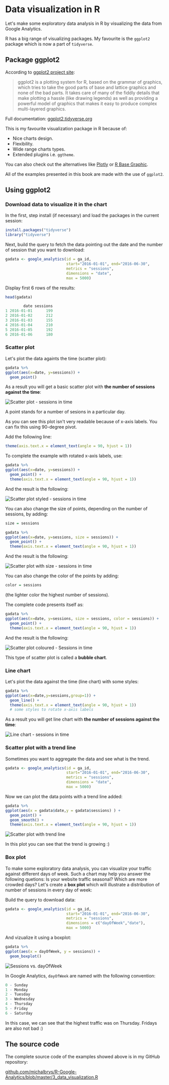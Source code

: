 # Data visualization in R

Let's make some exploratory data analysis in R by visualizing the data from Google Analytics.

R has a big range of visualizing packages. My favourite is the `ggplot2` package which is now a part of `tidyverse`.

## Package ggplot2

According to [ggplot2 project site](http://ggplot2.tidyverse.org/):

> ggplot2 is a plotting system for R, based on the grammar of graphics, which tries to take the good parts of base and lattice graphics and none of the bad parts. It takes care of many of the fiddly details that make plotting a hassle \(like drawing legends\) as well as providing a powerful model of graphics that makes it easy to produce complex multi-layered graphics.

Full documentation: [ggplot2.tidyverse.org](http://ggplot2.tidyverse.org/reference/)

This is my favourite visualization package in R because of:

* Nice charts design.
* Flexibility.
* Wide range charts types.
* Extended plugins i.e. `ggtheme`.

You can also check out the alternatives like [Plotly](https://plot.ly/r/) or [R Base Graphic](https://flowingdata.com/2016/03/22/comparing-ggplot2-and-r-base-graphics/).

All of the examples presented in this book are made with the use of `ggplot2`.

## Using ggplot2

### Download data to visualize it in the chart

In the first, step install (if necessary) and load the packages in the current session:

```r
install.packages("tidyverse")
library("tidyverse")
```

Next, build the query to fetch the data pointing out the date and the number of session that you want to download:

```r
gadata <- google_analytics(id = ga_id, 
                           start="2016-01-01", end="2016-06-30",
                           metrics = "sessions", 
                           dimensions = "date",
                           max = 5000)
```

Display first 6 rows of the results:

```r
head(gadata)
```

```r
        date sessions
1 2016-01-01      199
2 2016-01-02      212
3 2016-01-03      155
4 2016-01-04      210
5 2016-01-05      192
6 2016-01-06      180
```

### Scatter plot

Let's plot the data againts the time \(scatter plot\):

```r
gadata %>%
ggplot(aes(x=date, y=sessions)) +
  geom_point()
```

As a result you will get a basic scatter plot with **the number of sessions against the time**:

![Scatter plot - sessions in time](ga_scatter_plot.png)

A point stands for a number of sesions in a particular day.

As you can see this plot isn't very readable because of x-axis labels. You can fix this using 90-degree pivot.

Add the following line:

```r
theme(axis.text.x = element_text(angle = 90, hjust = 1))
```

To complete the example with rotated x-axis labels, use:

```r
gadata %>%
ggplot(aes(x=date, y=sessions)) +
  geom_point() +
  theme(axis.text.x = element_text(angle = 90, hjust = 1))
```

And the result is the following:

![Scatter plot styled - sessions in time](ga_scatter_plot_styled.png)

You can also change the size of points, depending on the number of sessions, by adding:

```r
size = sessions
```

```r
gadata %>%
ggplot(aes(x=date, y=sessions, size = sessions)) +
  geom_point() +
  theme(axis.text.x = element_text(angle = 90, hjust = 1))
```

And the result is the following:

![Scatter plot with size - sessions in time](ga_scatter_plot_size.png)

You can also change the color of the points by adding:

```r
color = sessions
```

\(the lighter color the highest number of sessions\).

The complete code presents itself as:

```r
gadata %>%
ggplot(aes(x=date, y=sessions, size = sessions, color = sessions)) +
  geom_point() +
  theme(axis.text.x = element_text(angle = 90, hjust = 1))
```

And the result is the following:

![Scatter plot coloured - Sessions in time](ga_scatter_plot_colour.png)

This type of scatter plot is called a **bubble chart**.

### Line chart

Let's plot the data against the time \(line chart\) with some styles:

```r
gadata %>%
ggplot(aes(x=date,y=sessions,group=1)) + 
  geom_line() + 
  theme(axis.text.x = element_text(angle = 90, hjust = 1)) 
  # some styles to rotate x-axis labels
```

As a result you will get line chart with **the number of sessions against the time**:

![Line chart - sessions in time](ga_line_chart.png)

### Scatter plot with a trend line

Sometimes you want to aggregate the data and see what is the trend.

```r
gadata <- google_analytics(id = ga_id, 
                           start="2016-01-01", end="2016-06-30",
                           metrics = "sessions", 
                           dimensions = "date",
                           max = 5000)
```

Now we can plot the data points with a trend line added:

```r
gadata %>%
ggplot(aes(x = gadata$date,y = gadata$sessions) ) + 
  geom_point() + 
  geom_smooth() +
  theme(axis.text.x = element_text(angle = 90, hjust = 1))
```

![Scatter plot with trend line](Rplot05.png)

In this plot you can see that the trend is growing :\)

### Box plot

To make some exploratory data analysis, you can visualize your traffic against different days of week. Such a chart may help you answer the following quetions: Is your website traffic seasonal? Which are more crowded days? Let's create a **box plot** which will illustrate a distribution of number of sessions in every day of week:

Build the query to download data:

```r
gadata <- google_analytics(id = ga_id, 
                           start="2016-01-01", end="2016-06-30",
                           metrics = "sessions", 
                           dimensions = c("dayOfWeek","date"),
                           max = 5000)
```

And vizualize it using a boxplot:

```r
gadata %>%
ggplot(aes(x = dayOfWeek, y = sessions)) + 
  geom_boxplot()
```

![Sessions vs. dayOfWeek](Rplot03.png)

In Google Analytics, `dayOfWeek` are named with the following convention:

```r
0 - Sunday
1 - Monday
2 - Tuesday
3 - Wednesday
4 - Thursday
5 - Friday
6 - Saturday
```

In this case, we can see that the highest traffic was on Thursday. Fridays are also not bad :)

## The source code

The complete source code of the examples showed above is in my GitHub repository:

[github.com/michalbrys/R-Google-Analytics/blob/master/3_data_visualization.R](https://github.com/michalbrys/R-Google-Analytics/blob/master/3_data_visualization.R)

